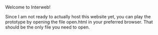 Welcome to Interweb!

Since I am not ready to actually host this website yet, you can play the prototype by opening the file open.html in your preferred browser. That should be the only file you need to open.
